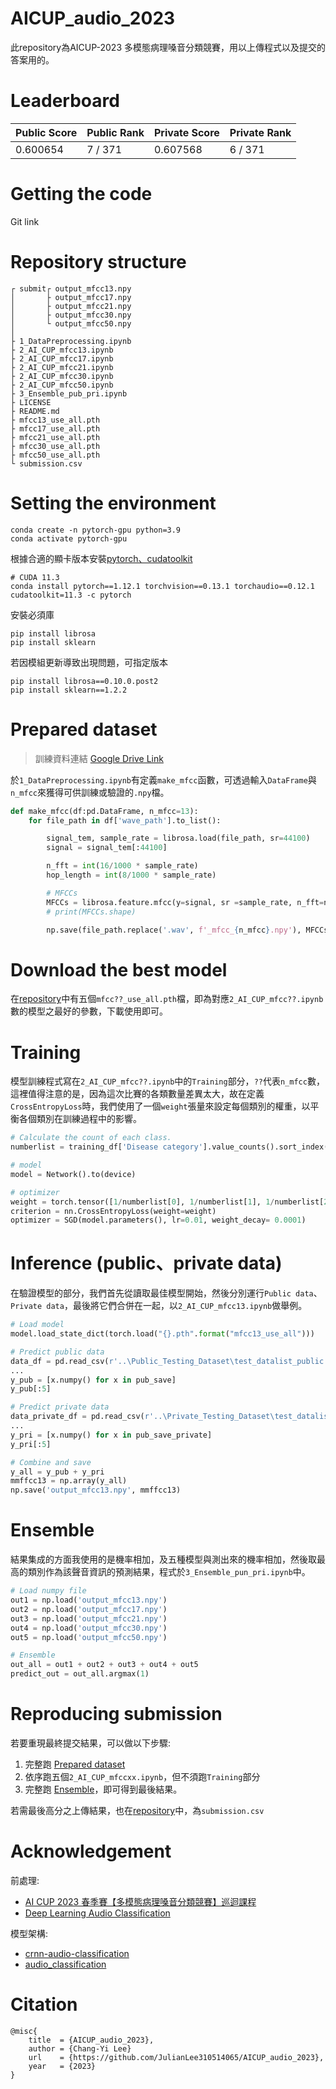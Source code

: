 # AICUP_audio_2023
此repository為AICUP-2023 多模態病理嗓音分類競賽，用以上傳程式以及提交的答案用的。

# Leaderboard
|Public Score|Public Rank|Private Score|Private Rank|
|-|-|-|-|
|0.600654|7 / 371|0.607568|6 / 371|



# Getting the code
Git link

# Repository structure
```
┌ submit┌ output_mfcc13.npy
│       ├ output_mfcc17.npy
│       ├ output_mfcc21.npy
│       ├ output_mfcc30.npy
│       └ output_mfcc50.npy
│
├ 1_DataPreprocessing.ipynb
├ 2_AI_CUP_mfcc13.ipynb
├ 2_AI_CUP_mfcc17.ipynb
├ 2_AI_CUP_mfcc21.ipynb
├ 2_AI_CUP_mfcc30.ipynb
├ 2_AI_CUP_mfcc50.ipynb
├ 3_Ensemble_pub_pri.ipynb
├ LICENSE
├ README.md
├ mfcc13_use_all.pth
├ mfcc17_use_all.pth
├ mfcc21_use_all.pth
├ mfcc30_use_all.pth
├ mfcc50_use_all.pth
└ submission.csv

```

# Setting the environment
```
conda create -n pytorch-gpu python=3.9
conda activate pytorch-gpu
```
根據合適的顯卡版本安裝[pytorch、cudatoolkit](https://pytorch.org/get-started/previous-versions/)
```
# CUDA 11.3
conda install pytorch==1.12.1 torchvision==0.13.1 torchaudio==0.12.1 cudatoolkit=11.3 -c pytorch
```
安裝必須庫
```
pip install librosa
pip install sklearn
```
若因模組更新導致出現問題，可指定版本
```
pip install librosa==0.10.0.post2
pip install sklearn==1.2.2
```

# Prepared dataset
> 訓練資料連結
[Google Drive Link](https://drive.google.com/drive/folders/10YqPS2SABOZw6mT9jD5gEUhVc2MnXaMK?usp=sharing)

於`1_DataPreprocessing.ipynb`有定義`make_mfcc`函數，可透過輸入`DataFrame`與`n_mfcc`來獲得可供訓練或驗證的`.npy`檔。
```python
def make_mfcc(df:pd.DataFrame, n_mfcc=13):
    for file_path in df['wave_path'].to_list():

        signal_tem, sample_rate = librosa.load(file_path, sr=44100)
        signal = signal_tem[:44100]        

        n_fft = int(16/1000 * sample_rate)  
        hop_length = int(8/1000 * sample_rate)

        # MFCCs
        MFCCs = librosa.feature.mfcc(y=signal, sr =sample_rate, n_fft=n_fft, hop_length=hop_length, n_mfcc=n_mfcc)
        # print(MFCCs.shape)

        np.save(file_path.replace('.wav', f'_mfcc_{n_mfcc}.npy'), MFCCs)
```


# Download the best model
在[repository](https://github.com/JulianLee310514065/AICUP_audio_2023/#Repository-structure)中有五個`mfcc??_use_all.pth`檔，即為對應`2_AI_CUP_mfcc??.ipynb`數的模型之最好的參數，下載使用即可。

# Training
模型訓練程式寫在`2_AI_CUP_mfcc??.ipynb`中的`Training`部分，`??`代表`n_mfcc`數，這裡值得注意的是，因為這次比賽的各類數量差異太大，故在定義`CrossEntropyLoss`時，我們使用了一個`weight`張量來設定每個類別的權重，以平衡各個類別在訓練過程中的影響。
```python
# Calculate the count of each class.
numberlist = training_df['Disease category'].value_counts().sort_index().to_list()

# model 
model = Network().to(device)

# optimizer
weight = torch.tensor([1/numberlist[0], 1/numberlist[1], 1/numberlist[2], 1/numberlist[3], 1/numberlist[4]]).to(device)
criterion = nn.CrossEntropyLoss(weight=weight)
optimizer = SGD(model.parameters(), lr=0.01, weight_decay= 0.0001)
```


# Inference (public、private data)
在驗證模型的部分，我們首先從讀取最佳模型開始，然後分別運行`Public data`、`Private data`，最後將它們合併在一起，以`2_AI_CUP_mfcc13.ipynb`做舉例。
```python
# Load model
model.load_state_dict(torch.load("{}.pth".format("mfcc13_use_all")))

# Predict public data
data_df = pd.read_csv(r'..\Public_Testing_Dataset\test_datalist_public.csv')
...
y_pub = [x.numpy() for x in pub_save]
y_pub[:5]

# Predict private data
data_private_df = pd.read_csv(r'..\Private_Testing_Dataset\test_datalist_private.csv')
...
y_pri = [x.numpy() for x in pub_save_private]
y_pri[:5]

# Combine and save
y_all = y_pub + y_pri
mmffcc13 = np.array(y_all)
np.save('output_mfcc13.npy', mmffcc13)
```

# Ensemble
結果集成的方面我使用的是機率相加，及五種模型與測出來的機率相加，然後取最高的類別作為該聲音資訊的預測結果，程式於`3_Ensemble_pun_pri.ipynb`中。
```python
# Load numpy file
out1 = np.load('output_mfcc13.npy')
out2 = np.load('output_mfcc17.npy')
out3 = np.load('output_mfcc21.npy')
out4 = np.load('output_mfcc30.npy')
out5 = np.load('output_mfcc50.npy')

# Ensemble
out_all = out1 + out2 + out3 + out4 + out5
predict_out = out_all.argmax(1)
```

# Reproducing submission
若要重現最終提交結果，可以做以下步驟:
1. 完整跑 [Prepared dataset](https://github.com/JulianLee310514065/AICUP_audio_2023/#Prepared-dataset)
2. 依序跑五個`2_AI_CUP_mfccxx.ipynb`，但不須跑`Training`部分
3. 完整跑 [Ensemble](https://github.com/JulianLee310514065/AICUP_audio_2023/#Ensemble)，即可得到最後結果。


若需最後高分之上傳結果，也在[repository](https://github.com/JulianLee310514065/AICUP_audio_2023/#Repository-structure)中，為`submission.csv`

# Acknowledgement
前處理:
* [AI CUP 2023 春季賽【多模態病理嗓音分類競賽】巡迴課程](https://www.youtube.com/playlist?list=PLk_m5EiRQRF3j35iw-93Wh4cGa5fy41gu)
* [Deep Learning Audio Classification](https://medium.com/analytics-vidhya/deep-learning-audio-classification-fcbed546a2dd)

模型架構:
* [crnn-audio-classification](https://github.com/ksanjeevan/crnn-audio-classification#models)
* [audio_classification](https://github.com/harmanpreet93/audio_classification)

# Citation
```
@misc{
    title  = {AICUP_audio_2023},
    author = {Chang-Yi Lee}
    url    = {https://github.com/JulianLee310514065/AICUP_audio_2023},
    year   = {2023}
}
```
